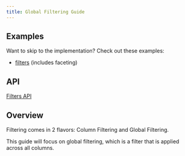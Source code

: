```yaml
---
title: Global Filtering Guide
---
```


## Examples

Want to skip to the implementation? Check out these examples:

- [filters](../framework/react/examples/filters) (includes faceting)

## API

[Filters API](../api/features/filters)

## Overview

Filtering comes in 2 flavors: Column Filtering and Global Filtering.

This guide will focus on global filtering, which is a filter that is applied across all columns.
